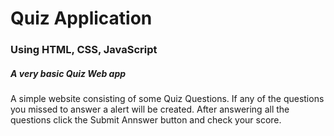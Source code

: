 # Quiz Application
### Using HTML, CSS, JavaScript
##### *A very basic Quiz Web app*

A simple website consisting of some Quiz Questions.
If any of the questions you missed to answer a alert will be created.
After answering all the questions click the Submit Annswer button and check your score.
